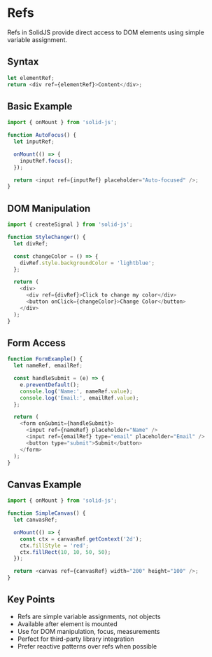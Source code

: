 # Refs

Refs in SolidJS provide direct access to DOM elements using simple variable assignment.

## Syntax

```javascript
let elementRef;
return <div ref={elementRef}>Content</div>;
```

## Basic Example

```javascript
import { onMount } from 'solid-js';

function AutoFocus() {
  let inputRef;

  onMount(() => {
    inputRef.focus();
  });

  return <input ref={inputRef} placeholder="Auto-focused" />;
}
```

## DOM Manipulation

```javascript
import { createSignal } from 'solid-js';

function StyleChanger() {
  let divRef;

  const changeColor = () => {
    divRef.style.backgroundColor = 'lightblue';
  };

  return (
    <div>
      <div ref={divRef}>Click to change my color</div>
      <button onClick={changeColor}>Change Color</button>
    </div>
  );
}
```

## Form Access

```javascript
function FormExample() {
  let nameRef, emailRef;

  const handleSubmit = (e) => {
    e.preventDefault();
    console.log('Name:', nameRef.value);
    console.log('Email:', emailRef.value);
  };

  return (
    <form onSubmit={handleSubmit}>
      <input ref={nameRef} placeholder="Name" />
      <input ref={emailRef} type="email" placeholder="Email" />
      <button type="submit">Submit</button>
    </form>
  );
}
```

## Canvas Example

```javascript
import { onMount } from 'solid-js';

function SimpleCanvas() {
  let canvasRef;

  onMount(() => {
    const ctx = canvasRef.getContext('2d');
    ctx.fillStyle = 'red';
    ctx.fillRect(10, 10, 50, 50);
  });

  return <canvas ref={canvasRef} width="200" height="100" />;
}
```

## Key Points

- Refs are simple variable assignments, not objects
- Available after element is mounted
- Use for DOM manipulation, focus, measurements
- Perfect for third-party library integration
- Prefer reactive patterns over refs when possible
